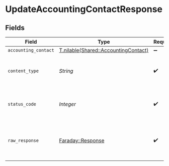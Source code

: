 # UpdateAccountingContactResponse


## Fields

| Field                                                                            | Type                                                                             | Required                                                                         | Description                                                                      |
| -------------------------------------------------------------------------------- | -------------------------------------------------------------------------------- | -------------------------------------------------------------------------------- | -------------------------------------------------------------------------------- |
| `accounting_contact`                                                             | [T.nilable(Shared::AccountingContact)](../../models/shared/accountingcontact.md) | :heavy_minus_sign:                                                               | Successful                                                                       |
| `content_type`                                                                   | *String*                                                                         | :heavy_check_mark:                                                               | HTTP response content type for this operation                                    |
| `status_code`                                                                    | *Integer*                                                                        | :heavy_check_mark:                                                               | HTTP response status code for this operation                                     |
| `raw_response`                                                                   | [Faraday::Response](https://www.rubydoc.info/gems/faraday/Faraday/Response)      | :heavy_check_mark:                                                               | Raw HTTP response; suitable for custom response parsing                          |